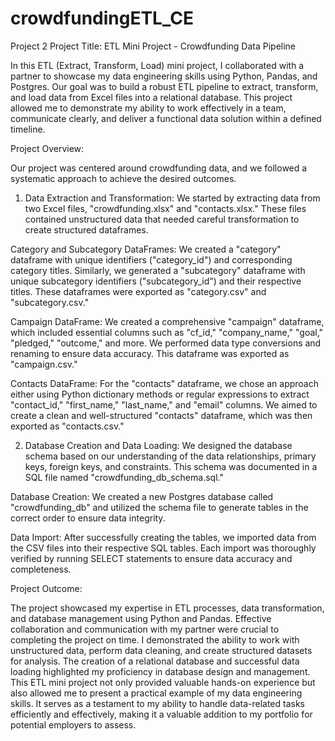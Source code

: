 # crowdfundingETL_CE
Project 2
Project Title: ETL Mini Project - Crowdfunding Data Pipeline

In this ETL (Extract, Transform, Load) mini project, I collaborated with a partner to showcase my data engineering skills using Python, Pandas, and Postgres. Our goal was to build a robust ETL pipeline to extract, transform, and load data from Excel files into a relational database. This project allowed me to demonstrate my ability to work effectively in a team, communicate clearly, and deliver a functional data solution within a defined timeline.

Project Overview:

Our project was centered around crowdfunding data, and we followed a systematic approach to achieve the desired outcomes.

1. Data Extraction and Transformation:
We started by extracting data from two Excel files, "crowdfunding.xlsx" and "contacts.xlsx." These files contained unstructured data that needed careful transformation to create structured dataframes.

Category and Subcategory DataFrames: We created a "category" dataframe with unique identifiers ("category_id") and corresponding category titles. Similarly, we generated a "subcategory" dataframe with unique subcategory identifiers ("subcategory_id") and their respective titles. These dataframes were exported as "category.csv" and "subcategory.csv."

Campaign DataFrame: We created a comprehensive "campaign" dataframe, which included essential columns such as "cf_id," "company_name," "goal," "pledged," "outcome," and more. We performed data type conversions and renaming to ensure data accuracy. This dataframe was exported as "campaign.csv."

Contacts DataFrame: For the "contacts" dataframe, we chose an approach either using Python dictionary methods or regular expressions to extract "contact_id," "first_name," "last_name," and "email" columns. We aimed to create a clean and well-structured "contacts" dataframe, which was then exported as "contacts.csv."

2. Database Creation and Data Loading:
We designed the database schema based on our understanding of the data relationships, primary keys, foreign keys, and constraints. This schema was documented in a SQL file named "crowdfunding_db_schema.sql."

Database Creation: We created a new Postgres database called "crowdfunding_db" and utilized the schema file to generate tables in the correct order to ensure data integrity.

Data Import: After successfully creating the tables, we imported data from the CSV files into their respective SQL tables. Each import was thoroughly verified by running SELECT statements to ensure data accuracy and completeness.

Project Outcome:

The project showcased my expertise in ETL processes, data transformation, and database management using Python and Pandas.
Effective collaboration and communication with my partner were crucial to completing the project on time.
I demonstrated the ability to work with unstructured data, perform data cleaning, and create structured datasets for analysis.
The creation of a relational database and successful data loading highlighted my proficiency in database design and management.
This ETL mini project not only provided valuable hands-on experience but also allowed me to present a practical example of my data engineering skills. It serves as a testament to my ability to handle data-related tasks efficiently and effectively, making it a valuable addition to my portfolio for potential employers to assess.




